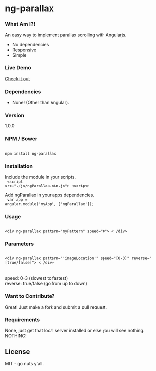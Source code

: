 # ng-parallax

### What Am I?!
An easy way to implement parallax scrolling with Angularjs.  
  - No dependencies
  - Responsive
  - Simple
  
### Live Demo 
[Check it out](http://allenroyston.herokuapp.com/access/demo1/index.html "Title")


### Dependencies
- None!  (Other than Angular).


### Version
1.0.0

### NPM / Bower
<code>
npm install ng-parallax
</code>

### Installation
Include the module in your scripts.<br>
<code>
&lt;script src="./js/ngParallax.min.js"&gt; &lt;script&gt;
</code>

Add ngParallax in your apps dependencies.<br> 
<code>
var app = angular.module('myApp', ['ngParallax']);
</code>

### Usage
<code>
&lt;div ng-parallax pattern="myPattern" speed="0"&gt; &lt; /div&gt; 
</code>

### Parameters
<code>
&lt;div ng-parallax pattern="'imageLocation'" speed="[0-3]" reverse="[true/false]"&gt; &lt; /div&gt; 
</code>
<br><br>
speed: 0-3              (slowest to fastest)<br>
reverse: true/false     (go from up to down)


### Want to Contribute?
Great!  Just make a fork and submit a pull request. 

### Requirements
None, just get that local server installed or else you will see nothing. NOTHING!




License
----

MIT - go nuts y'all.
